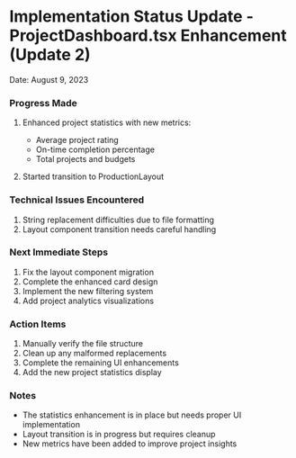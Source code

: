 # Implementation Status Update - ProjectDashboard.tsx Enhancement (Update 2)

Date: August 9, 2023

### Progress Made

1. Enhanced project statistics with new metrics:
   - Average project rating
   - On-time completion percentage
   - Total projects and budgets

2. Started transition to ProductionLayout

### Technical Issues Encountered

1. String replacement difficulties due to file formatting
2. Layout component transition needs careful handling

### Next Immediate Steps

1. Fix the layout component migration
2. Complete the enhanced card design
3. Implement the new filtering system
4. Add project analytics visualizations

### Action Items

1. Manually verify the file structure
2. Clean up any malformed replacements
3. Complete the remaining UI enhancements
4. Add the new project statistics display

### Notes

- The statistics enhancement is in place but needs proper UI implementation
- Layout transition is in progress but requires cleanup
- New metrics have been added to improve project insights
